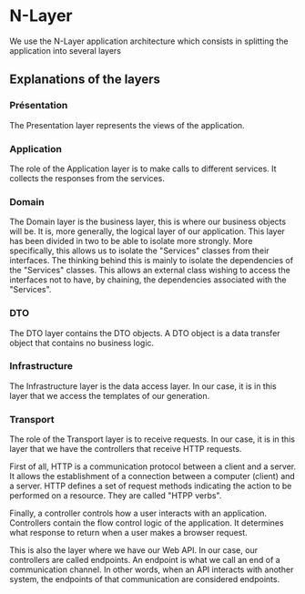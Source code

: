 # N-Layer

We use the N-Layer application architecture which consists in splitting the application into several layers

## Explanations of the layers

### Présentation
The Presentation layer represents the views of the application.

### Application
The role of the Application layer is to make calls to different services. It collects the responses from the services.

### Domain
The Domain layer is the business layer, this is where our business objects will be. It is, more generally, the logical layer of our application. This layer has been divided in two to be able to isolate more strongly. More specifically, this allows us to isolate the "Services" classes from their interfaces. The thinking behind this is mainly to isolate the dependencies of the "Services" classes. This allows an external class wishing to access the interfaces not to have, by chaining, the dependencies associated with the "Services".

### DTO
The DTO layer contains the DTO objects. A DTO object is a data transfer object that contains no business logic.

### Infrastructure
The Infrastructure layer is the data access layer. In our case, it is in this layer that we access the templates of our generation.

### Transport
The role of the Transport layer is to receive requests. In our case, it is in this layer that we have the controllers that receive HTTP requests.

First of all, HTTP is a communication protocol between a client and a server. It allows the establishment of a connection between a computer (client) and a server. HTTP defines a set of request methods indicating the action to be performed on a resource. They are called "HTPP verbs".

Finally, a controller controls how a user interacts with an application. Controllers contain the flow control logic of the application. It determines what response to return when a user makes a browser request. 

This is also the layer where we have our Web API. In our case, our controllers are called endpoints. An endpoint is what we call an end of a communication channel. In other words, when an API interacts with another system, the endpoints of that communication are considered endpoints. 